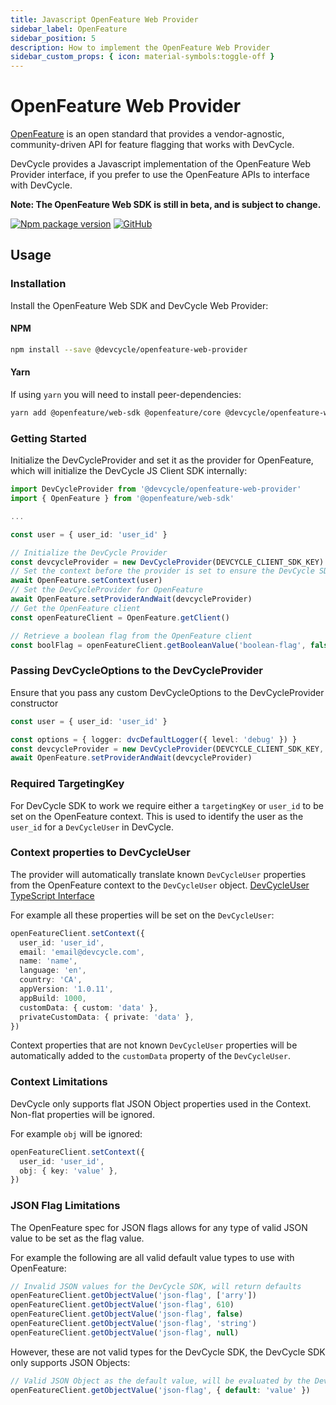 ```yaml
---
title: Javascript OpenFeature Web Provider
sidebar_label: OpenFeature
sidebar_position: 5
description: How to implement the OpenFeature Web Provider
sidebar_custom_props: { icon: material-symbols:toggle-off }
---
```


# OpenFeature Web Provider

[OpenFeature](https://openfeature.dev/) is an open standard that provides a vendor-agnostic, community-driven API for feature flagging that works with DevCycle.

DevCycle provides a Javascript implementation of the OpenFeature Web Provider interface, if you prefer to use the OpenFeature APIs to interface with DevCycle.

**Note: The OpenFeature Web SDK is still in beta, and is subject to change.**

[![Npm package version](https://badgen.net/npm/v/@devcycle/openfeature-web-provider)](https://www.npmjs.com/package/@devcycle/openfeature-web-provider)
[![GitHub](https://img.shields.io/github/stars/devcyclehq/js-sdks.svg?style=social&label=Star&maxAge=2592000)](https://github.com/DevCycleHQ/js-sdks/tree/main/examples/openfeature-web)

## Usage

### Installation

Install the OpenFeature Web SDK and DevCycle Web Provider:

#### NPM
```bash
npm install --save @devcycle/openfeature-web-provider
```

#### Yarn
If using `yarn` you will need to install peer-dependencies:

```bash
yarn add @openfeature/web-sdk @openfeature/core @devcycle/openfeature-web-provider
```

### Getting Started

Initialize the DevCycleProvider and set it as the provider for OpenFeature,
which will initialize the DevCycle JS Client SDK internally:

```typescript
import DevCycleProvider from '@devcycle/openfeature-web-provider'
import { OpenFeature } from '@openfeature/web-sdk'

...

const user = { user_id: 'user_id' }

// Initialize the DevCycle Provider
const devcycleProvider = new DevCycleProvider(DEVCYCLE_CLIENT_SDK_KEY)
// Set the context before the provider is set to ensure the DevCycle SDK is initialized with a user context.
await OpenFeature.setContext(user)
// Set the DevCycleProvider for OpenFeature
await OpenFeature.setProviderAndWait(devcycleProvider)
// Get the OpenFeature client
const openFeatureClient = OpenFeature.getClient()

// Retrieve a boolean flag from the OpenFeature client
const boolFlag = openFeatureClient.getBooleanValue('boolean-flag', false)
```

### Passing DevCycleOptions to the DevCycleProvider

Ensure that you pass any custom DevCycleOptions to the DevCycleProvider constructor

```typescript
const user = { user_id: 'user_id' }

const options = { logger: dvcDefaultLogger({ level: 'debug' }) }
const devcycleProvider = new DevCycleProvider(DEVCYCLE_CLIENT_SDK_KEY, options)
await OpenFeature.setProviderAndWait(devcycleProvider)
```

### Required TargetingKey

For DevCycle SDK to work we require either a `targetingKey` or `user_id` to be set on the OpenFeature context.
This is used to identify the user as the `user_id` for a `DevCycleUser` in DevCycle.

### Context properties to DevCycleUser

The provider will automatically translate known `DevCycleUser` properties from the OpenFeature context to the `DevCycleUser` object.
[DevCycleUser TypeScript Interface](https://github.com/DevCycleHQ/js-sdks/blob/main/sdk/nodejs/src/models/user.ts#L16)

For example all these properties will be set on the `DevCycleUser`:

```typescript
openFeatureClient.setContext({
  user_id: 'user_id',
  email: 'email@devcycle.com',
  name: 'name',
  language: 'en',
  country: 'CA',
  appVersion: '1.0.11',
  appBuild: 1000,
  customData: { custom: 'data' },
  privateCustomData: { private: 'data' },
})
```

Context properties that are not known `DevCycleUser` properties will be automatically
added to the `customData` property of the `DevCycleUser`.

### Context Limitations

DevCycle only supports flat JSON Object properties used in the Context. Non-flat properties will be ignored.

For example `obj` will be ignored:

```typescript
openFeatureClient.setContext({
  user_id: 'user_id',
  obj: { key: 'value' },
})
```

### JSON Flag Limitations

The OpenFeature spec for JSON flags allows for any type of valid JSON value to be set as the flag value.

For example the following are all valid default value types to use with OpenFeature:

```typescript
// Invalid JSON values for the DevCycle SDK, will return defaults
openFeatureClient.getObjectValue('json-flag', ['arry'])
openFeatureClient.getObjectValue('json-flag', 610)
openFeatureClient.getObjectValue('json-flag', false)
openFeatureClient.getObjectValue('json-flag', 'string')
openFeatureClient.getObjectValue('json-flag', null)
```

However, these are not valid types for the DevCycle SDK, the DevCycle SDK only supports JSON Objects:

```typescript
// Valid JSON Object as the default value, will be evaluated by the DevCycle SDK
openFeatureClient.getObjectValue('json-flag', { default: 'value' })
```
